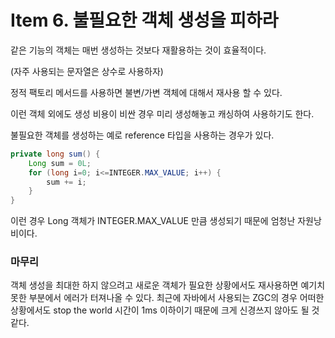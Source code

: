 # Item 6. 불필요한 객체 생성을 피하라

같은 기능의 객체는 매번 생성하는 것보다 재활용하는 것이 효율적이다.

(자주 사용되는 문자열은 상수로 사용하자)

정적 팩토리 메서드를 사용하면 불변/가변 객체에 대해서 재사용 할 수 있다.

이런 객체 외에도 생성 비용이 비싼 경우 미리 생성해놓고 캐싱하여 사용하기도 한다.

불필요한 객체를 생성하는 예로 reference 타입을 사용하는 경우가 있다.

```java
private long sum() {
	Long sum = 0L;
	for (long i=0; i<=INTEGER.MAX_VALUE; i++) {
		sum += i;
	}
}
```

이런 경우 Long 객체가 INTEGER.MAX_VALUE 만큼 생성되기 때문에 엄청난 자원낭비이다.

### 마무리

객체 생성을 최대한 하지 않으려고 새로운 객체가 필요한 상황에서도 재사용하면 예기치 못한 부분에서 에러가 터져나올 수 있다. 최근에 자바에서 사용되는 ZGC의 경우 어떠한 상황에서도 stop the world 시간이 1ms 이하이기 때문에 크게 신경쓰지 않아도 될 것 같다.
